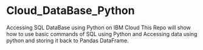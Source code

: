 # Cloud_DataBase_Python
Accessing SQL DataBase using Python on IBM Cloud
This Repo will show how to use basic commands of SQL using Python and Accessing data using python and storing it back to Pandas DataFrame.
